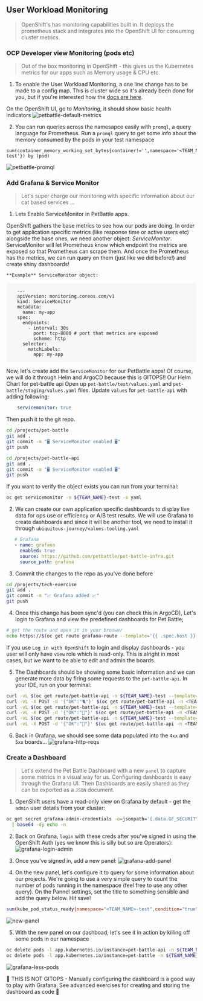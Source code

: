 ## User Workload Monitoring
> OpenShift's has monitoring capabilities built in. It deploys the prometheus stack and integrates into the OpenShift UI for consuming cluster metrics.
 
### OCP Developer view Monitoring (pods etc)
> Out of the box monitoring in OpenShift - this gives us the Kubernetes metrics for our apps such as Memory usage & CPU etc.

1. To enable the User Workload Monitoring, a one line change has to be made to a config map. This is cluster wide so it's already been done for you, but if you're interested how the [docs are here](https://docs.openshift.com/container-platform/4.8/monitoring/enabling-monitoring-for-user-defined-projects.html#enabling-monitoring-for-user-defined-projects_enabling-monitoring-for-user-defined-projects). 
  
  On the OpenShift UI, go to *Monitoring*, it should show basic health indicators
![petbattle-default-metrics](images/petbattle-default-metrics.png)

2. You can run queries across the namesapce easily with `promql`, a query language for Prometheus. Run a `promql` query to get some info about the memory consumed by the pods in your test namespace 
  ```
  sum(container_memory_working_set_bytes{container!='',namespace='<TEAM_NAME>-test'}) by (pod)
  ```
![petbattle-promql](images/petbattle-promql.png)

### Add Grafana & Service Monitor
> Let's super charge our monitoring with specific information about our cat based services ...

1. Lets Enable ServiceMonitor in PetBattle apps.

  OpenShift gathers the base metrics to see how our pods are doing. In order to get application specific metrics (like response time or active users etc) alongside the base ones, we need another object: _ServiceMonitor_. ServiceMonitor will let Prometheus know which endpoint the metrics are exposed so that Prometheus can scrape them. And once the Prometheus has the metrics, we can run query on them (just like we did before!) and create shiny dashboards!
  
    **Example** ServiceMonitor object:
  <div class="highlight" style="background: #f7f7f7">
  <pre><code class="language-yaml">
    ---
    apiVersion: monitoring.coreos.com/v1
    kind: ServiceMonitor
    metadata:
      name: my-app
    spec:
      endpoints:
        - interval: 30s
          port: tcp-8080 # port that metrics are exposed
          scheme: http
      selector:
        matchLabels:
          app: my-app
  </code></pre></div>

  Now, let's create add the `ServiceMonitor` for our PetBattle apps! Of course, we will do it through Helm and ArgoCD because this is GITOPS!!
  Our Helm Chart for pet-battle api Open up `pet-battle/test/values.yaml` and `pet-battle/staging/values.yaml` files. Update `values` for `pet-battle-api` with adding following:

  ```yaml
      servicemonitor: true
  ```
  Then push it to the git repo.
  ```bash
  cd /projects/pet-battle
  git add .
  git commit -m "🖥️ ServiceMonitor enabled 🖥️"
  git push
  ```

  ```bash
  cd /projects/pet-battle-api
  git add .
  git commit -m "🖥️ ServiceMonitor enabled 🖥️"
  git push
  ```

  If you want to verify the object exists you can run from your terminal:
  ```bash
  oc get servicemonitor -n ${TEAM_NAME}-test -o yaml
  ```

2. We can create our own application specific dashboards to display live data for ops use or efficiency or A/B test results. We will use Grafana to create dashboards and since it will be another tool, we need to install it through `ubiquitous-journey/values-tooling.yaml`

  ```yaml
     # Grafana
     - name: grafana
       enabled: true
       source: https://github.com/petbattle/pet-battle-infra.git
       source_path: grafana
  ```

3. Commit the changes to the repo as you've done before
  ```bash
  cd /projects/tech-exercise
  git add .
  git commit -m "📈 Grafana added 📈"
  git push
  ```

4. Once this change has been sync'd (you can check this in ArgoCD), Let's login to Grafana and view the predefined dashboards for Pet Battle;
  ```bash
  # get the route and open it in your broswer
  echo https://$(oc get route grafana-route --template='{{ .spec.host }}' -n ${TEAM_NAME}-ci-cd)
  ```
  If you use `Log in with OpenShift` to login and display dashboards - you user will only have `view` role which is read-only. This is alright in most cases, but we want to be able to edit and admin the boards.

5. The Dashboards should be showing some basic information and we can generate more data by firing some requests to the `pet-battle-api`. In your IDE, run on your terminal:
  ```bash
  curl -vL $(oc get route/pet-battle-api -n ${TEAM_NAME}-test --template='{{.spec.host}}')/dogs
  curl -vL -X POST -d '{"OK":"🐈"}' $(oc get route/pet-battle-api -n <TEAM_NAME>-test --template='{{.spec.host}}')/cats/
  curl -vL $(oc get route/pet-battle-api -n ${TEAM_NAME}-test --template='{{.spec.host}}')/api/dogs
  curl -vL -X POST -d '{"OK":"🦆"}' $(oc get route/pet-battle-api -n <TEAM_NAME>-test --template='{{.spec.host}}')/cats/
  curl -vL $(oc get route/pet-battle-api -n ${TEAM_NAME}-test --template='{{.spec.host}}')/api/dogs
  curl -vL -X POST -d '{"OK":"🐶"}' $(oc get route/pet-battle-api -n <TEAM_NAME>-test --template='{{.spec.host}}')/cats/
  ```

6. Back in Grafana, we should see some data populated into the `4xx` and `5xx` boards...
![grafana-http-reqs](./images/grafana-http-reqs.png)

### Create a Dashboard
> Let's extend the Pet Battle Dashboard with a new `panel` to capture some metrics in a visual way for us. Configuring dashboards is easy through the Grafana UI. Then Dashboards are easily shared as they can be exported as a `JSON` document.

1. OpenShift users have a read-only view on Grafana by default - get the `admin` user details from your cluster:
  ```bash
  oc get secret grafana-admin-credentials -o=jsonpath='{.data.GF_SECURITY_ADMIN_PASSWORD}' -n ${TEAM_NAME}-ci-cd \
    | base64 -d; echo -n
  ```

2. Back on Grafana, `login` with these creds after you've signed in using the OpenShift Auth (yes we know this is silly but so are Operators):
![grafana-login-admin](./images/grafana-login-admin.png)

3. Once you've signed in, add a new panel:
![grafana-add-panel](./images/grafana-add-panel.png)

4. On the new panel, let's configure it to query for some information about our projects. We're going to use a very simple query to count the number of pods running in the namespace (feel free to use any other query). On the Pannel settings, set the title to something sensible and add the query below. Hit save!
  ```bash
  sum(kube_pod_status_ready{namespace="<TEAM_NAME>-test",condition="true"})
  ```
![new-panel](./images/new-panel.png)

5. With the new panel on our dashboad, let's see it in action by killing off some pods in our namespace
  ```bash
  oc delete pods -l app.kubernetes.io/instance=pet-battle-api -n ${TEAM_NAME}-test
  oc delete pods -l app.kubernetes.io/instance=pet-battle -n ${TEAM_NAME}-test
  ```
![grafana-less-pods](./images/grafana-less-pods.png)

<p class="tip">
🐌 THIS IS NOT GITOPS - Manually configuring the dashboard is a good way to play with Grafana. See advanced exercises for creating and storing the dashboard as code 🐎
</p>